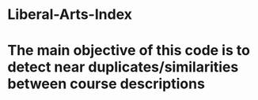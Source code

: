 # Liberal-Arts-Index
# The main objective of this code is to detect near duplicates/similarities between course descriptions
